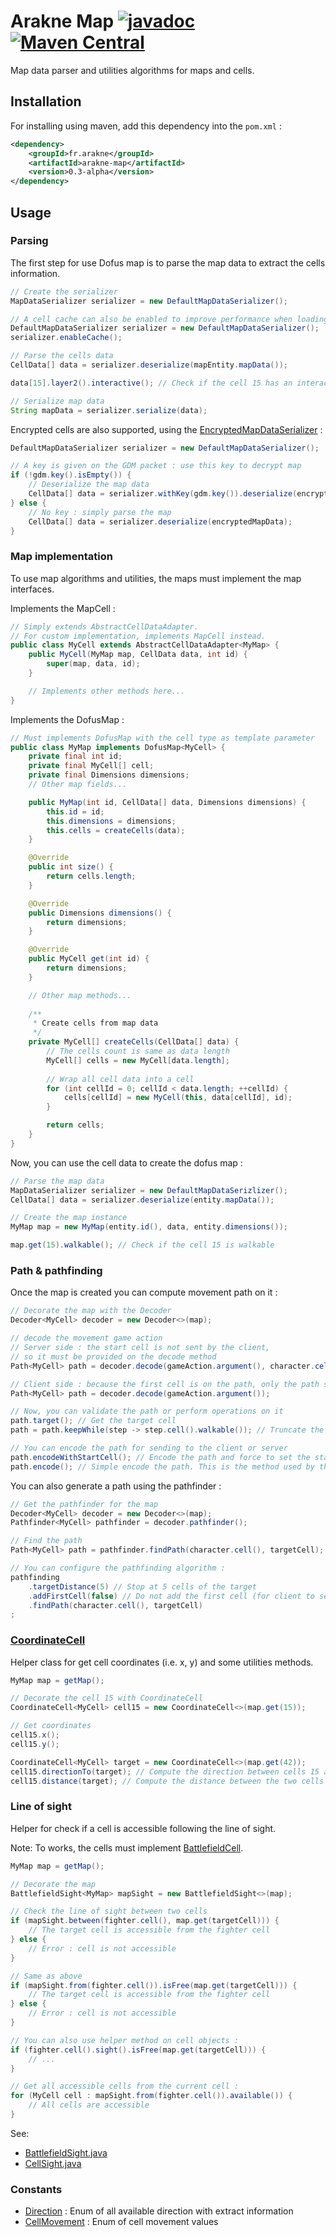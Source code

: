 # Arakne Map [![javadoc](https://javadoc.io/badge2/fr.arakne/arakne-map/javadoc.svg)](https://javadoc.io/doc/fr.arakne/arakne-map) [![Maven Central](https://img.shields.io/maven-central/v/fr.arakne/arakne-map)](https://search.maven.org/artifact/fr.arakne/arakne-map)

Map data parser and utilities algorithms for maps and cells.

## Installation

For installing using maven, add this dependency into the `pom.xml` :

```xml
<dependency>
    <groupId>fr.arakne</groupId>
    <artifactId>arakne-map</artifactId>
    <version>0.3-alpha</version>
</dependency>
```

## Usage

### Parsing

The first step for use Dofus map is to parse the map data to extract the cells information.

```java
// Create the serializer
MapDataSerializer serializer = new DefaultMapDataSerializer();

// A cell cache can also be enabled to improve performance when loading multiple maps (like on a server)
DefaultMapDataSerializer serializer = new DefaultMapDataSerializer();
serializer.enableCache();

// Parse the cells data
CellData[] data = serializer.deserialize(mapEntity.mapData());

data[15].layer2().interactive(); // Check if the cell 15 has an interactive object

// Serialize map data
String mapData = serializer.serialize(data);
```

Encrypted cells are also supported, using the [EncryptedMapDataSerializer](src/main/java/fr/arakne/utils/maps/serializer/EncryptedMapDataSerializer.java) :

```java
DefaultMapDataSerializer serializer = new DefaultMapDataSerializer();

// A key is given on the GDM packet : use this key to decrypt map
if (!gdm.key().isEmpty()) {
    // Deserialize the map data
    CellData[] data = serializer.withKey(gdm.key()).deserialize(encryptedMapData);
} else {
    // No key : simply parse the map
    CellData[] data = serializer.deserialize(encryptedMapData);
}
```

### Map implementation

To use map algorithms and utilities, the maps must implement the map interfaces.

Implements the MapCell :

```java
// Simply extends AbstractCellDataAdapter. 
// For custom implementation, implements MapCell instead.
public class MyCell extends AbstractCellDataAdapter<MyMap> {
    public MyCell(MyMap map, CellData data, int id) {
        super(map, data, id);
    }

    // Implements other methods here...
}
```

Implements the DofusMap :

```java
// Must implements DofusMap with the cell type as template parameter
public class MyMap implements DofusMap<MyCell> {
    private final int id;
    private final MyCell[] cell;
    private final Dimensions dimensions;
    // Other map fields...

    public MyMap(int id, CellData[] data, Dimensions dimensions) {
        this.id = id;
        this.dimensions = dimensions;
        this.cells = createCells(data);
    }

    @Override
    public int size() {
        return cells.length;
    }

    @Override
    public Dimensions dimensions() {
        return dimensions;
    }

    @Override
    public MyCell get(int id) {
        return dimensions;
    }

    // Other map methods...
    
    /**
     * Create cells from map data
     */
    private MyCell[] createCells(CellData[] data) {
        // The cells count is same as data length
        MyCell[] cells = new MyCell[data.length];
    
        // Wrap all cell data into a cell
        for (int cellId = 0; cellId < data.length; ++cellId) {
            cells[cellId] = new MyCell(this, data[cellId], id);
        }

        return cells;
    }
}
```

Now, you can use the cell data to create the dofus map :

```java
// Parse the map data
MapDataSerializer serializer = new DefaultMapDataSerizlizer();
CellData[] data = serializer.deserialize(entity.mapData());

// Create the map instance
MyMap map = new MyMap(entity.id(), data, entity.dimensions());

map.get(15).walkable(); // Check if the cell 15 is walkable
```

### Path & pathfinding

Once the map is created you can compute movement path on it :

```java
// Decorate the map with the Decoder
Decoder<MyCell> decoder = new Decoder<>(map);

// decode the movement game action
// Server side : the start cell is not sent by the client, 
// so it must be provided on the decode method 
Path<MyCell> path = decoder.decode(gameAction.argument(), character.cell());

// Client side : because the first cell is on the path, only the path should be provider
Path<MyCell> path = decoder.decode(gameAction.argument());

// Now, you can validate the path or perform operations on it
path.target(); // Get the target cell
path = path.keepWhile(step -> step.cell().walkable()); // Truncate the path at the first unwalkable cell

// You can encode the path for sending to the client or server
path.encodeWithStartCell(); // Encode the path and force to set the start cell. This is required by the client.
path.encode(); // Simple encode the path. This is the method used by the client to send to the server.
```

You can also generate a path using the pathfinder :

```java
// Get the pathfinder for the map
Decoder<MyCell> decoder = new Decoder<>(map);
Pathfinder<MyCell> pathfinder = decoder.pathfinder();

// Find the path
Path<MyCell> path = pathfinder.findPath(character.cell(), targetCell);

// You can configure the pathfinding algorithm :
pathfinding
    .targetDistance(5) // Stop at 5 cells of the target
    .addFirstCell(false) // Do not add the first cell (for client to server)
    .findPath(character.cell(), targetCell)
;
```

### [CoordinateCell](src/main/java/fr/arakne/utils/maps/CoordinateCell.java)

Helper class for get cell coordinates (i.e. x, y) and some utilities methods.

```java
MyMap map = getMap();

// Decorate the cell 15 with CoordinateCell
CoordinateCell<MyCell> cell15 = new CoordinateCell<>(map.get(15));

// Get coordinates
cell15.x();
cell15.y();

CoordinateCell<MyCell> target = new CoordinateCell<>(map.get(42));
cell15.directionTo(target); // Compute the direction between cells 15 and 42
cell15.distance(target); // Compute the distance between the two cells
```

### Line of sight

Helper for check if a cell is accessible following the line of sight.

Note: To works, the cells must implement [BattlefieldCell](src/main/java/fr/arakne/utils/maps/BattlefieldCell.java).

```java
MyMap map = getMap();

// Decorate the map
BattlefieldSight<MyMap> mapSight = new BattlefieldSight<>(map);

// Check the line of sight between two cells
if (mapSight.between(fighter.cell(), map.get(targetCell))) {
    // The target cell is accessible from the fighter cell
} else {
    // Error : cell is not accessible
}

// Same as above
if (mapSight.from(fighter.cell()).isFree(map.get(targetCell))) {
    // The target cell is accessible from the fighter cell
} else {
    // Error : cell is not accessible
}

// You can also use helper method on cell objects :
if (fighter.cell().sight().isFree(map.get(targetCell))) {
    // ...
}

// Get all accessible cells from the current cell :
for (MyCell cell : mapSight.from(fighter.cell()).available()) {
    // All cells are accessible
}
```

See:
- [BattlefieldSight.java](src/main/java/fr/arakne/utils/maps/sight/BattlefieldSight.java)
- [CellSight.java](src/main/java/fr/arakne/utils/maps/sight/CellSight.java)

### Constants

- [Direction](src/main/java/fr/arakne/utils/maps/constant/Direction.java) : Enum of all available direction with extract information
- [CellMovement](src/main/java/fr/arakne/utils/maps/constant/CellMovement.java) : Enum of cell movement values
